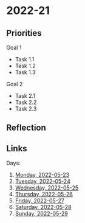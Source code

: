 # 2022-21

## Priorities

Goal 1
- Task 1.1
- Task 1.2
- Task 1.3

Goal 2
- Task 2.1
- Task 2.2
- Task 2.3

## Reflection



## Links
Days:

1. [Monday, 2022-05-23](calendar/days/2022-05-23.md)
2. [Tuesday, 2022-05-24](calendar/days/2022-05-24.md)
3. [Wednesday, 2022-05-25](calendar/days/2022-05-25.md)
4. [Thursday, 2022-05-26](calendar/days/2022-05-26.md)
5. [Friday, 2022-05-27](calendar/days/2022-05-27.md)
6. [Saturday, 2022-05-28](calendar/days/2022-05-28.md)
7. [Sunday, 2022-05-29](calendar/days/2022-05-29.md)
